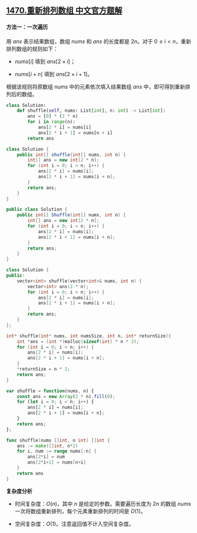 ## [1470.重新排列数组 中文官方题解](https://leetcode.cn/problems/shuffle-the-array/solutions/100000/zhong-xin-pai-lie-shu-zu-by-leetcode-sol-1eps)

#### 方法一：一次遍历

用 $\textit{ans}$ 表示结果数组，数组 $\textit{nums}$ 和 $\textit{ans}$ 的长度都是 $2n$。对于 $0 \le i < n$，重新排列数组的规则如下：

- $\textit{nums}[i]$ 填到 $\textit{ans}[2 \times i]$；

- $\textit{nums}[i + n]$ 填到 $\textit{ans}[2 \times i + 1]$。

根据该规则将原数组 $\textit{nums}$ 中的元素依次填入结果数组 $\textit{ans}$ 中，即可得到重新排列后的数组。

```Python [sol1-Python3]
class Solution:
    def shuffle(self, nums: List[int], n: int) -> List[int]:
        ans = [0] * (2 * n)
        for i in range(n):
            ans[2 * i] = nums[i]
            ans[2 * i + 1] = nums[n + i]
        return ans
```

```Java [sol1-Java]
class Solution {
    public int[] shuffle(int[] nums, int n) {
        int[] ans = new int[2 * n];
        for (int i = 0; i < n; i++) {
            ans[2 * i] = nums[i];
            ans[2 * i + 1] = nums[i + n];
        }
        return ans;
    }
}
```

```C# [sol1-C#]
public class Solution {
    public int[] Shuffle(int[] nums, int n) {
        int[] ans = new int[2 * n];
        for (int i = 0; i < n; i++) {
            ans[2 * i] = nums[i];
            ans[2 * i + 1] = nums[i + n];
        }
        return ans;
    }
}
```

```C++ [sol1-C++]
class Solution {
public:
    vector<int> shuffle(vector<int>& nums, int n) {
        vector<int> ans(2 * n);
        for (int i = 0; i < n; i++) {
            ans[2 * i] = nums[i];
            ans[2 * i + 1] = nums[i + n];
        }
        return ans;
    }
};
```

```C [sol1-C]
int* shuffle(int* nums, int numsSize, int n, int* returnSize){
    int *ans = (int *)malloc(sizeof(int) * n * 2);
    for (int i = 0; i < n; i++) {
        ans[2 * i] = nums[i];
        ans[2 * i + 1] = nums[i + n];
    }
    *returnSize = n * 2;
    return ans;
}
```

```JavaScript [sol1-JavaScript]
var shuffle = function(nums, n) {
    const ans = new Array(2 * n).fill(0);
    for (let i = 0; i < n; i++) {
        ans[2 * i] = nums[i];
        ans[2 * i + 1] = nums[i + n];
    }
    return ans;
};
```

```go [sol1-Golang]
func shuffle(nums []int, n int) []int {
    ans := make([]int, n*2)
    for i, num := range nums[:n] {
        ans[2*i] = num
        ans[2*i+1] = nums[n+i]
    }
    return ans
}
```

**复杂度分析**

- 时间复杂度：$O(n)$，其中 $n$ 是给定的参数。需要遍历长度为 $2n$ 的数组 $\textit{nums}$ 一次将数组重新排列，每个元素重新排列的时间是 $O(1)$。

- 空间复杂度：$O(1)$。注意返回值不计入空间复杂度。